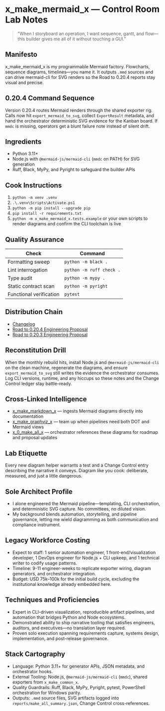 # x_make_mermaid_x — Control Room Lab Notes

> "When I storyboard an operation, I want sequence, gantt, and flow—this builder gives me all of it without touching a GUI."

## Manifesto
x_make_mermaid_x is my programmable Mermaid factory. Flowcharts, sequence diagrams, timelines—you name it. It outputs `.mmd` sources and can drive mermaid-cli for SVG renders so the Road to 0.20.4 reports stay visual and precise.

## 0.20.4 Command Sequence
Version 0.20.4 routes Mermaid renders through the shared exporter rig. Calls now hit `export_mermaid_to_svg`, collect `ExportResult` metadata, and hand the orchestrator deterministic SVG evidence for the Kanban board. If `mmdc` is missing, operators get a blunt failure note instead of silent drift.

## Ingredients
- Python 3.11+
- Node.js with `@mermaid-js/mermaid-cli` (`mmdc` on PATH) for SVG generation
- Ruff, Black, MyPy, and Pyright to safeguard the builder APIs

## Cook Instructions
1. `python -m venv .venv`
2. `.\.venv\Scripts\Activate.ps1`
3. `python -m pip install --upgrade pip`
4. `pip install -r requirements.txt`
5. `python -m x_make_mermaid_x.tests.example` or your own scripts to render diagrams and confirm the CLI toolchain is live

## Quality Assurance
| Check | Command |
| --- | --- |
| Formatting sweep | `python -m black .`
| Lint interrogation | `python -m ruff check .`
| Type audit | `python -m mypy .`
| Static contract scan | `python -m pyright`
| Functional verification | `pytest`

## Distribution Chain
- [Changelog](./CHANGELOG.md)
- [Road to 0.20.4 Engineering Proposal](../x_0_make_all_x/Change%20Control/0.20.4/Road%20to%200.20.4%20Engineering%20Proposal.md)
- [Road to 0.20.3 Engineering Proposal](../x_0_make_all_x/Change%20Control/0.20.3/Road%20to%200.20.3%20Engineering%20Proposal.md)

## Reconstitution Drill
When the monthly rebuild hits, install Node.js and `@mermaid-js/mermaid-cli` on the clean machine, regenerate the diagrams, and ensure `export_mermaid_to_svg` still writes the evidence the orchestrator consumes. Log CLI versions, runtime, and any hiccups so these notes and the Change Control ledger stay battle-ready.

## Cross-Linked Intelligence
- [x_make_markdown_x](../x_make_markdown_x/README.md) — ingests Mermaid diagrams directly into documentation
- [x_make_graphviz_x](../x_make_graphviz_x/README.md) — team up when pipelines need both DOT and Mermaid views
- [x_0_make_all_x](../x_0_make_all_x/README.md) — orchestrator references these diagrams for roadmap and proposal updates

## Lab Etiquette
Every new diagram helper warrants a test and a Change Control entry describing the narrative it conveys. Diagram like you cook: deliberate, measured, and just a little dangerous.

## Sole Architect Profile
- I alone engineered the Mermaid pipeline—templating, CLI orchestration, and deterministic SVG capture. No committees, no diluted vision.
- My background blends automation, storytelling, and pipeline governance, letting me wield diagramming as both communication and compliance instrument.

## Legacy Workforce Costing
- Expect to staff: 1 senior automation engineer, 1 front-end/visualization developer, 1 DevOps engineer for Node.js + CLI upkeep, and 1 technical writer to codify usage patterns.
- Timeline: 9-11 engineer-weeks to replicate exporter wiring, diagram generators, and orchestrator integration.
- Budget: USD 75k–100k for the initial build cycle, excluding the institutional knowledge already embedded here.

## Techniques and Proficiencies
- Expert in CLI-driven visualization, reproducible artifact pipelines, and automation that bridges Python and Node ecosystems.
- Demonstrated ability to ship narrative tooling that satisfies engineers, auditors, and executives—no translation layer required.
- Proven solo execution spanning requirements capture, systems design, implementation, and post-release governance.

## Stack Cartography
- Language: Python 3.11+ for generator APIs, JSON metadata, and orchestrator hooks.
- External Tooling: Node.js, `@mermaid-js/mermaid-cli` (`mmdc`), shared exporters from `x_make_common_x`.
- Quality Guardrails: Ruff, Black, MyPy, Pyright, pytest, PowerShell orchestration for Windows parity.
- Outputs: `.mmd` source files, SVG artifacts logged into `reports/make_all_summary.json`, Change Control cross-references.

